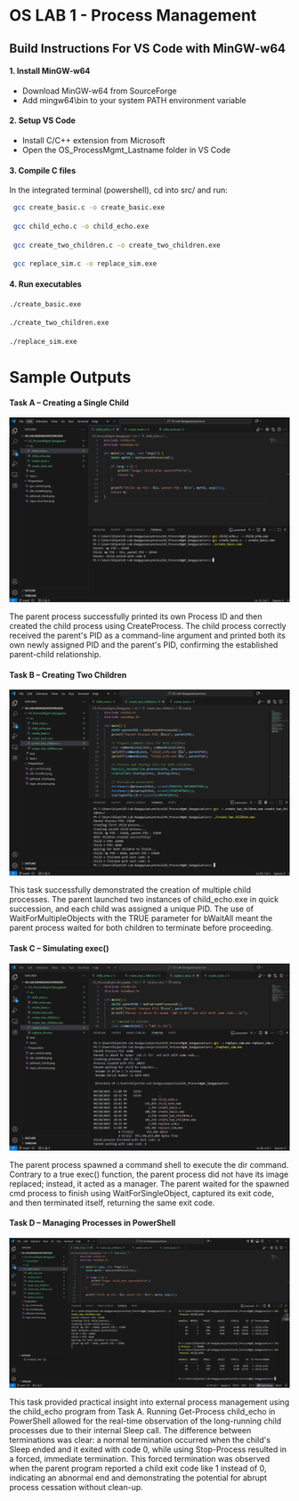 # OS LAB 1 - Process Management

## Build Instructions For VS Code with MinGW-w64

#### 1. Install MinGW-w64
- Download MinGW-w64 from SourceForge
- Add mingw64\bin to your system PATH environment variable
#### 2. Setup VS Code
- Install C/C++ extension from Microsoft
- Open the OS_ProcessMgmt_Lastname folder in VS Code

#### 3. Compile C files
In the integrated terminal (powershell), cd into src/ and run:

```bash
 gcc create_basic.c -o create_basic.exe

 gcc child_echo.c -o child_echo.exe

 gcc create_two_children.c -o create_two_children.exe

 gcc replace_sim.c -o replace_sim.exe
```

#### 4. Run executables
```bash
./create_basic.exe

./create_two_children.exe

./replace_sim.exe
```

# Sample Outputs

#### Task A – Creating a Single Child

![Task A Screenshot](OS_ProcessMgmt_Bangquiao\Screenshots\task_A.png)

The parent process successfully printed its own Process ID and then created the child process using CreateProcess. The child process correctly received the parent's PID as a command-line argument and printed both its own newly assigned PID and the parent's PID, confirming the established parent-child relationship. 

#### Task B – Creating Two Children

![Task B Screenshot](Screenshots\task_B.png)

This task successfully demonstrated the creation of multiple child processes. The parent launched two instances of child_echo.exe in quick succession, and each child was assigned a unique PID. The use of WaitForMultipleObjects with the TRUE parameter for bWaitAll meant the parent process waited for both children to terminate before proceeding. 


#### Task C – Simulating exec()

![Task C Screenshot](Screenshots\task_C.png)

The parent process spawned a command shell to execute the dir command. Contrary to a true exec() function, the parent process did not have its image replaced; instead, it acted as a manager. The parent waited for the spawned cmd process to finish using WaitForSingleObject, captured its exit code, and then terminated itself, returning the same exit code. 

#### Task D – Managing Processes in PowerShell

![Task D Screenshot](Screenshots\task_D.png)

This task provided practical insight into external process management using the child_echo program from Task A. Running Get-Process child_echo in PowerShell allowed for the real-time observation of the long-running child processes due to their internal Sleep call. The difference between terminations was clear: a normal termination occurred when the child's Sleep ended and it exited with code 0, while using Stop-Process resulted in a forced, immediate termination. This forced termination was observed when the parent program reported a child exit code like 1 instead of 0, indicating an abnormal end and demonstrating the potential for abrupt process cessation without clean-up.







